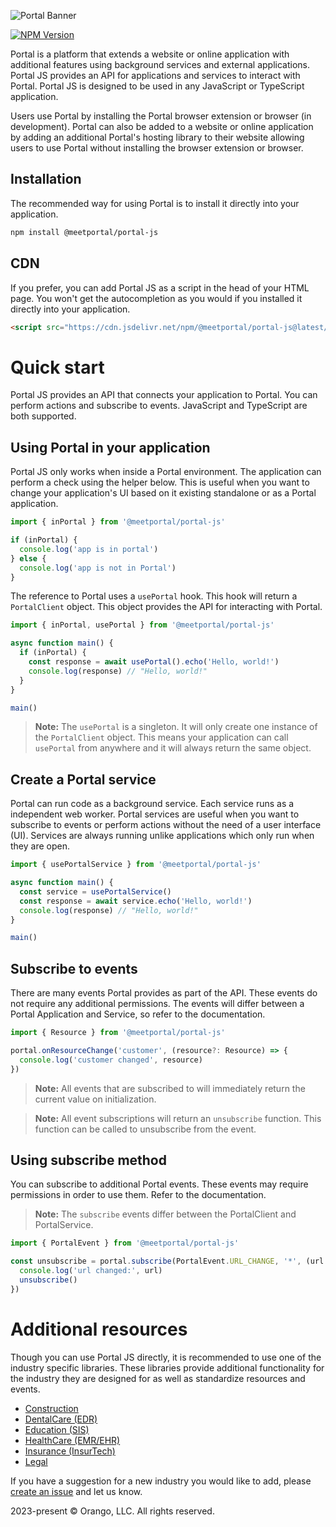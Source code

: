 ![Portal Banner](https://meetportal.github.io/portal-js/media/portal-js-banner.svg)

[![NPM Version](https://img.shields.io/npm/v/@meetportal/portal-js.svg?style=for-the-badge)](https://www.npmjs.com/package/@meetportal/portal-js)

Portal is a platform that extends a website or online application with additional features using background services and external applications. Portal JS provides an API for applications and services to interact with Portal. Portal JS is designed to be used in any JavaScript or TypeScript application.

Users use Portal by installing the Portal browser extension or browser (in development). Portal can also be added to a website or online application by adding an additional Portal's hosting library to their website allowing users to use Portal without installing the browser extension or browser.

## Installation

The recommended way for using Portal is to install it directly into your application.

```bash
npm install @meetportal/portal-js
```

## CDN

If you prefer, you can add Portal JS as a script in the head of your HTML page. You won't get the autocompletion as you would if you installed it directly into your application.

```html
<script src="https://cdn.jsdelivr.net/npm/@meetportal/portal-js@latest/dist/portal.iife.js"></script>
```

# Quick start

Portal JS provides an API that connects your application to Portal. You can perform actions and subscribe to events. JavaScript and TypeScript are both supported.

## Using Portal in your application

Portal JS only works when inside a Portal environment. The application can perform a check using the helper below. This is useful when you want to change your application's UI based on it existing standalone or as a Portal application.

```typescript
import { inPortal } from '@meetportal/portal-js'

if (inPortal) {
  console.log('app is in portal')
} else {
  console.log('app is not in Portal')
}
```

The reference to Portal uses a `usePortal` hook. This hook will return a `PortalClient` object. This object provides the API for interacting with Portal.

```typescript
import { inPortal, usePortal } from '@meetportal/portal-js'

async function main() {
  if (inPortal) {
    const response = await usePortal().echo('Hello, world!')
    console.log(response) // "Hello, world!"
  }
}

main()
```

> **Note:** The `usePortal` is a singleton. It will only create one instance of the `PortalClient` object. This means your application can call `usePortal` from anywhere and it will always return the same object.

## Create a Portal service

Portal can run code as a background service. Each service runs as a independent web worker. Portal services are useful when you want to subscribe to events or perform actions without the need of a user interface (UI). Services are always running unlike applications which only run when they are open.

```typescript
import { usePortalService } from '@meetportal/portal-js'

async function main() {
  const service = usePortalService()
  const response = await service.echo('Hello, world!')
  console.log(response) // "Hello, world!"
}

main()
```

## Subscribe to events

There are many events Portal provides as part of the API. These events do not require any additional permissions. The events will differ between a Portal Application and Service, so refer to the documentation.

```typescript
import { Resource } from '@meetportal/portal-js'

portal.onResourceChange('customer', (resource?: Resource) => {
  console.log('customer changed', resource)
})
```

> **Note:** All events that are subscribed to will immediately return the current value on initialization.

> **Note:** All event subscriptions will return an `unsubscribe` function. This function can be called to unsubscribe from the event.

## Using subscribe method

You can subscribe to additional Portal events. These events may require permissions in order to use them. Refer to the documentation.

> **Note:** The `subscribe` events differ between the PortalClient and PortalService.

```typescript
import { PortalEvent } from '@meetportal/portal-js'

const unsubscribe = portal.subscribe(PortalEvent.URL_CHANGE, '*', (url: string) => {
  console.log('url changed:', url)
  unsubscribe()
})
```

# Additional resources

Though you can use Portal JS directly, it is recommended to use one of the industry specific libraries. These libraries provide additional functionality for the industry they are designed for as well as standardize resources and events.

- [Construction](https://meetportal.github.io/projects-js/)
- [DentalCare (EDR)](https://meetportal.github.io/dentalcare-js/)
- [Education (SIS)](https://meetportal.github.io/learning-js/)
- [HealthCare (EMR/EHR)](https://meetportal.github.io/healthcare-js/)
- [Insurance (InsurTech)](https://meetportal.github.io/insurance-js/)
- [Legal](https://meetportal.github.io/legal-js/)

If you have a suggestion for a new industry you would like to add, please [create an issue](https://github.com/meetportal/portal-js/issues) and let us know.

<div class="footer">2023-present &copy; Orango, LLC. All rights reserved.</div>

